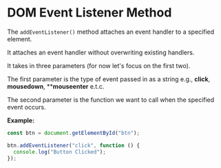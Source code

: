 # DOM Event Listener Method

The `addEventListener()` method attaches an event handler to a specified element.

It attaches an event handler without overwriting existing handlers.

It takes in three parameters (for now let's focus on the first two).

The first parameter is the type of event passed in as a string e.g., **click**, **mousedown**, ****mouseenter** e.t.c.

The second parameter is the function we want to call when the specified event occurs.

**Example:**
```js
const btn = document.getElementById("btn");

btn.addEventListener("click", function () {
  console.log("Button Clicked");
});
```
